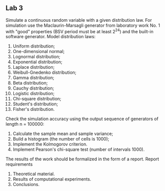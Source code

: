 
## Lab 3

Simulate a continuous random variable with a given distribution law.
For simulation use the Maclaurin-Marsagli generator from laboratory work No. 1 with "good" properties (BSV period must be at least 2<sup>24</sup>) and the built-in software generator.
Model distribution laws:
1. Uniform distribution;
2. One-dimensional normal;
3. Lognormal distribution;
4. Exponential distribution;
5. Laplace distribution;
6. Weibull-Gnedenko distribution;
7. Gamma distribution;
8. Beta distribution;
9. Cauchy distribution;
10. Logistic distribution;
11. Chi-square distribution;
12. Student's distribution;
13. Fisher's distribution.

Check the simulation accuracy using the output sequence of generators of length n = 100000:

1) Calculate the sample mean and sample variance;
2) Build a histogram (the number of cells is 1000);
3) Implement the Kolmogorov criterion.
4) Implement Pearson's chi-square test (number of intervals 1000).

The results of the work should be formalized in the form of a report. Report requirements
1. Theoretical material.
2. Results of computational experiments.
3. Conclusions.
